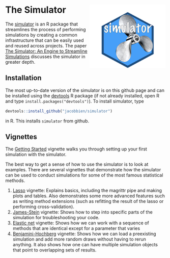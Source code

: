 
<!-- README.md is generated from README.Rmd. Please edit this file -->

# The Simulator <img src="man/figures/simulator-hex3.png" style="float:right; height:200px;"/>

The [simulator](https://jacobbien.github.io/simulator/) is an R package
that streamlines the process of performing simulations by creating a
common infrastructure that can be easily used and reused across
projects. The paper [The Simulator: An Engine to Streamline
Simulations](https://arxiv.org/abs/1607.00021) discusses the simulator
in greater depth.

## Installation

The most up-to-date version of the simulator is on this github page and
can be installed using the
[devtools](https://cran.r-project.org/package=devtools) R package (if
not already installed, open R and type `install.packages("devtools")`).
To install simulator, type

``` r
devtools::install_github("jacobbien/simulator")
```

in R. This installs `simulator` from github.

## Vignettes

The [Getting
Started](https://jacobbien.github.io/simulator/articles/getting-started.html)
vignette walks you through setting up your first simulation with the
simulator.

The best way to get a sense of how to use the simulator is to look at
examples. There are several vignettes that demonstrate how the simulator
can be used to conduct simulations for some of the most famous
statistical methods.

1)  [Lasso](https://jacobbien.github.io/simulator/articles/lasso.html)
    vignette: Explains basics, including the magrittr pipe and making
    plots and tables. Also demonstrates some more advanced features such
    as writing method extensions (such as refitting the result of the
    lasso or performing cross-validation).
2)  [James-Stein](https://jacobbien.github.io/simulator/articles/james-stein.html)
    vignette: Shows how to step into specific parts of the simulation
    for troubleshooting your code.
3)  [Elastic
    net](https://jacobbien.github.io/simulator/articles/elastic-net.html)
    vignette: Shows how we can work with a sequence of methods that are
    identical except for a parameter that varies
4)  [Benjamini-Hochberg](https://jacobbien.github.io/simulator/articles/fdr.html)
    vignette: Shows how we can load a preexisting simulation and add
    more random draws without having to rerun anything. It also shows
    how one can have multiple simulation objects that point to
    overlapping sets of results.
